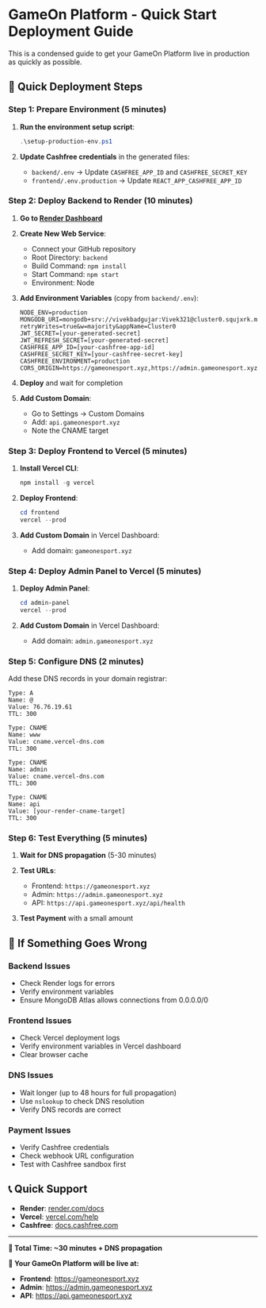 # GameOn Platform - Quick Start Deployment Guide

This is a condensed guide to get your GameOn Platform live in production as quickly as possible.

## 🚀 Quick Deployment Steps

### Step 1: Prepare Environment (5 minutes)

1. **Run the environment setup script**:
   ```powershell
   .\setup-production-env.ps1
   ```
   
2. **Update Cashfree credentials** in the generated files:
   - `backend/.env` → Update `CASHFREE_APP_ID` and `CASHFREE_SECRET_KEY`
   - `frontend/.env.production` → Update `REACT_APP_CASHFREE_APP_ID`

### Step 2: Deploy Backend to Render (10 minutes)

1. **Go to [Render Dashboard](https://dashboard.render.com)**
2. **Create New Web Service**:
   - Connect your GitHub repository
   - Root Directory: `backend`
   - Build Command: `npm install`
   - Start Command: `npm start`
   - Environment: Node

3. **Add Environment Variables** (copy from `backend/.env`):
   ```
   NODE_ENV=production
   MONGODB_URI=mongodb+srv://vivekbadgujar:Vivek321@cluster0.squjxrk.mongodb.net/gameon?retryWrites=true&w=majority&appName=Cluster0
   JWT_SECRET=[your-generated-secret]
   JWT_REFRESH_SECRET=[your-generated-secret]
   CASHFREE_APP_ID=[your-cashfree-app-id]
   CASHFREE_SECRET_KEY=[your-cashfree-secret-key]
   CASHFREE_ENVIRONMENT=production
   CORS_ORIGIN=https://gameonesport.xyz,https://admin.gameonesport.xyz
   ```

4. **Deploy** and wait for completion

5. **Add Custom Domain**:
   - Go to Settings → Custom Domains
   - Add: `api.gameonesport.xyz`
   - Note the CNAME target

### Step 3: Deploy Frontend to Vercel (5 minutes)

1. **Install Vercel CLI**:
   ```powershell
   npm install -g vercel
   ```

2. **Deploy Frontend**:
   ```powershell
   cd frontend
   vercel --prod
   ```

3. **Add Custom Domain** in Vercel Dashboard:
   - Add domain: `gameonesport.xyz`

### Step 4: Deploy Admin Panel to Vercel (5 minutes)

1. **Deploy Admin Panel**:
   ```powershell
   cd admin-panel
   vercel --prod
   ```

2. **Add Custom Domain** in Vercel Dashboard:
   - Add domain: `admin.gameonesport.xyz`

### Step 5: Configure DNS (2 minutes)

Add these DNS records in your domain registrar:

```dns
Type: A
Name: @
Value: 76.76.19.61
TTL: 300

Type: CNAME
Name: www
Value: cname.vercel-dns.com
TTL: 300

Type: CNAME
Name: admin
Value: cname.vercel-dns.com
TTL: 300

Type: CNAME
Name: api
Value: [your-render-cname-target]
TTL: 300
```

### Step 6: Test Everything (5 minutes)

1. **Wait for DNS propagation** (5-30 minutes)

2. **Test URLs**:
   - Frontend: `https://gameonesport.xyz`
   - Admin: `https://admin.gameonesport.xyz`
   - API: `https://api.gameonesport.xyz/api/health`

3. **Test Payment** with a small amount

## 🔧 If Something Goes Wrong

### Backend Issues
- Check Render logs for errors
- Verify environment variables
- Ensure MongoDB Atlas allows connections from 0.0.0.0/0

### Frontend Issues
- Check Vercel deployment logs
- Verify environment variables in Vercel dashboard
- Clear browser cache

### DNS Issues
- Wait longer (up to 48 hours for full propagation)
- Use `nslookup` to check DNS resolution
- Verify DNS records are correct

### Payment Issues
- Verify Cashfree credentials
- Check webhook URL configuration
- Test with Cashfree sandbox first

## 📞 Quick Support

- **Render**: [render.com/docs](https://render.com/docs)
- **Vercel**: [vercel.com/help](https://vercel.com/help)
- **Cashfree**: [docs.cashfree.com](https://docs.cashfree.com)

---

**🎯 Total Time: ~30 minutes + DNS propagation**

**🎉 Your GameOn Platform will be live at:**
- **Frontend**: https://gameonesport.xyz
- **Admin**: https://admin.gameonesport.xyz
- **API**: https://api.gameonesport.xyz
